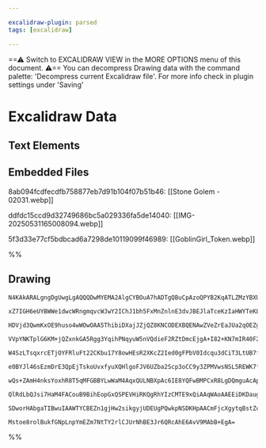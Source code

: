 ```yaml
---

excalidraw-plugin: parsed
tags: [excalidraw]

---
```

==⚠  Switch to EXCALIDRAW VIEW in the MORE OPTIONS menu of this document. ⚠== You can decompress Drawing data with the command palette: 'Decompress current Excalidraw file'. For more info check in plugin settings under 'Saving'


# Excalidraw Data

## Text Elements
## Embedded Files
8ab094fcdfecdfb758877eb7d91b104f07b51b46: [[Stone Golem - 02031.webp]]

ddfdc15ccd9d32749686bc5a029336fa5de14040: [[IMG-20250531165008094.webp]]

5f3d33e77cf5bdbcad6a7298de10119099f46989: [[GoblinGirl_Token.webp]]

%%
## Drawing
```compressed-json
N4KAkARALgngDgUwgLgAQQQDwMYEMA2AlgCYBOuA7hADTgQBuCpAzoQPYB2KqATLZMzYBXUtiRoIACyhQ4zZAHoFAc0JRJQgEYA6bGwC2CgF7N6hbEcK4OCtptbErHALRY8RMpWdx8Q1TdIEfARcZgRmBShcZQUebQBGOJ4aOiCEfQQOKGZuAG1wMFAwYogSbggAMQAWRDZJQiEU4shYRHLCfWikfhLMbmcqgHYABgBObQBmHh5hgA5Z0YA2YcGJ

xZ7IGH6eUYBWWe1dwcWRngmqvcWJwY2IChJ1bh5FxMnZnlnE3dvJBEJlaTceKzIaHWYTeKLUY8VazYYw27WZTBbjDW7MKCkNgAawQAGE2Pg2KRypjrMw4LhAlkmiVNLhsNjlFihBxiASiSSJGSOBSqZkoLTIAAzQj4fAAZVgKIkkgZGkCQogGKxuIA6g9JED0ZicQgpTAZehBB4lSyARxwjk0PFbmxKdg1FsbcM0QVICy2ZbmNbUBwhOL0QgEMRu

HDVjd3QwmKxOE9huso4wWOwOAA5ThibiDXajJZjQZ8KNCODEXBQENAwZVeZrEaJUa2qOEZgAETSFdDaGFBDCt2ZwjgAEliL7cgBdW6aYRsgCiwQyWTHk6jRA42O4/sDq7YjMraExQgQt1FwRH5WIxGFxGw8V22GwxFGxCm1aWs0Wmmwu1w8NGEzWHtdmIBB4iqYZwKVZh3HEVB8maMAmwQ+J3RXZpSjZLBylweIIAKABfHoihKMoJDgDJhjgeI8C

VVpYNKTplG6KM+jQZxnkGA5Rgg3YqihPNqyuW5nVQdieF2RZtDmcEjgA+I82+KN7mIR40F2V0fj+AFBTQCYlm0KoJKhHZ4gA2Z9iqREOGRWC3XQlU9Q5YlSXIXlKWpQUpwZJlPXZQlnO5Vy+Q8pVT0laV6LlbAFWY+zdXVTVtSjBzcQNI1lUJMpbnNSRvV9JCSntBknSBDSo18vLNwDfAg33VBEnE2ZbmTWMuDQHgqkspMY1TDMOCzdqVkWEF/ym

W4SzLTsqxrcETjOYFRluFt22CKbu17Y8owHEsR2XKcZ2Ied0gFPbV0Idcqu3dCiT3LtUB7fA+yjU8EHPCRZlwTQxiqYVH2FBA/s0HN5kGQYECBp94k0eIIOFFZNF2KG+KgmC8ndRCNkQ1Clsw1j0FwZICKI5s7ogHFZke/BdgADVo+B6I6LolTxgYJN2bQzmGXYdkGUYPwhYTth4eSpJhmsJjmXYAK69DlNU3h1MmeJqylwZleBF5I3Q35/kBXTe

e0BYJl46sEzmDrE3QpEjTskoUvxfyuXQHlgoFJV6UZba2Scp3oCC9y3ZPMVwsNSL5REWK7fihANRUrUbR1VV9Qi8oTSy8rhAtK0kvQorHVgUrbY9A7KrQLcauS4M7vUnZLZKFrUyBJZmp6zg+oG1B1PBM4u/G0tyzq5WZomD8jj4rWSLbDs6oep70O24dRzyNC6QOo7F2yZfbjXDcy+q7fd1xO7Z829CXre9BdmFCYXwmBBQewYVdk0Ygv1wYhFl

wQs+ZAmH4nksYoxhR8T5qMFGBBYLwWaM4AqxQULNBXpAc6IE8YQFwBMPCxR8LgDQmguAcApQD24MRaAvwMgXipBuHoDBCAIAoAAIW8l7PynJygAGJhScK4bSCA2ARAeSHBWfQUok4+3YfEUCkieF8NIAIoRjDPa+TEYFckAcaTUJkXI9IFRg5pXomnUMGj+ECkEekERepY7yyLCUTRJihHmNSinCQBjpHGKyKY/QAAlTOuVs4JwKLwtxUAPEAHkH

QlRdLbQJsi7HaM4FACouB9BihEopGxQSPEVHiRKQgRhYIzCMTE9xQiAAqWAoAAEEiDKDaugYIwpPIBNscUsxURSCVNkWwCgvx36XQrukopwShGzjZBUzp3SQikypFiKghStH6DGTMkp9Nyi+R4dBLE4paZoCGJxKSUJPjK2hPCAqypsCbPwAATW4Oca4CQ9K8UWMLGEZxqFGDYAYYhSYCBHlRAZTiiwJJEyaRkoR3jWTEFLugNZ1DmQkByXk+MsL

SDworHAbgaTIBwuIAAWTYCBEZn1gjHw2sikgyjUDEUgPQwkpNSDKHpAACmFjcXgytqBstZcMQ4ABKJUniEDKADFSVZDLcDMolhyzmUrJWoG5bsPlwKBkeQcQgMJUBUy+nLtQ4U5AMgCswii6yXz0KZCJXVQ8p8bFEHRQeUgR5bgcCSbBS1dohBQDXC6+1CAlWQDsAAKwBtkCUTq4B4oJU6zQxLuAn2oQyDVjASkfPwCakodFU5pGwBquMtw+EYgM

Mstoe8rolBukfGNpLnpYmEZm7NtTY2rlCJUrNhBE3Jr6QRcAhE6AvV9MAbB+EgA=
```
%%